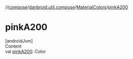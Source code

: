 //[compose](../../../index.md)/[danbroid.util.compose](../index.md)/[MaterialColors](index.md)/[pinkA200](pink-a200.md)



# pinkA200  
[androidJvm]  
Content  
val [pinkA200](pink-a200.md): Color  



